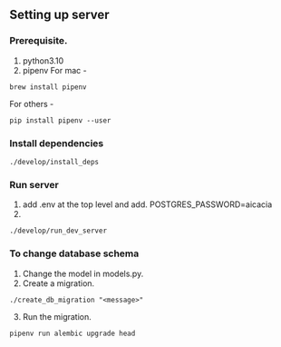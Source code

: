 ## Setting up server

### Prerequisite.
1. python3.10
2. pipenv
For mac -
```
brew install pipenv
```
For others -
```
pip install pipenv --user
```

### Install dependencies
```
./develop/install_deps
```

### Run server
1. add .env at the top level and add.
POSTGRES_PASSWORD=aicacia
2.
```
./develop/run_dev_server
```

### To change database schema
1. Change the model in models.py.
2. Create a migration.
```
./create_db_migration "<message>"
```
3. Run the migration.
```
pipenv run alembic upgrade head
```